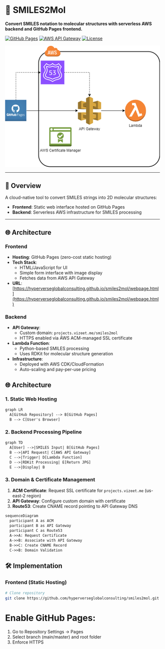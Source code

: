 # 🧪 SMILES2Mol

**Convert SMILES notation to molecular structures with serverless AWS backend and GitHub Pages frontend.**

[![GitHub Pages](https://img.shields.io/badge/GitHub-Pages-blue?logo=github)](https://hyperverseglobalconsulting.github.io/smiles2mol/webpage.html)
[![AWS API Gateway](https://img.shields.io/badge/Endpoint-API%20Gateway-orange)](https://projects.vizeet.me/smiles2mol)
[![License](https://img.shields.io/badge/License-MIT-green)](LICENSE)

![Architecture Diagram](smiles2mol-arch-diagram.png) <!-- Add your architecture diagram -->

---

## 📖 Overview

A cloud-native tool to convert SMILES strings into 2D molecular structures:
- **Frontend**: Static web interface hosted on GitHub Pages
- **Backend**: Serverless AWS infrastructure for SMILES processing

---

## 🌐 Architecture

### Frontend
- **Hosting**: GitHub Pages (zero-cost static hosting)
- **Tech Stack**:
  - HTML/JavaScript for UI
  - Simple form interface with image display
  - Fetches data from AWS API Gateway
- **URL**: [https://hyperverseglobalconsulting.github.io/smiles2mol/webpage.html](https://hyperverseglobalconsulting.github.io/smiles2mol/webpage.html)

### Backend
- **API Gateway**: 
  - Custom domain: `projects.vizeet.me/smiles2mol`
  - HTTPS enabled via AWS ACM-managed SSL certificate
- **Lambda Function**:
  - Python-based SMILES processing
  - Uses RDKit for molecular structure generation
- **Infrastructure**:
  - Deployed with AWS CDK/CloudFormation
  - Auto-scaling and pay-per-use pricing

## 🌐 Architecture

### 1. Static Web Hosting
```mermaid
graph LR 
  A[GitHub Repository] --> B[GitHub Pages]
  B --> C[User's Browser]
```
### 2. Backend Processing Pipeline
```mermaid
graph TD
  A[User] -->|SMILES Input| B[GitHub Pages]
  B -->|API Request| C[AWS API Gateway]
  C -->|Trigger| D[Lambda Function]
  D -->|RDKit Processing| E[Return JPG]
  E -->|Display| B
```
### 3. Domain & Certificate Management
1. **ACM Certificate**: Request SSL certificate for `projects.vizeet.me` (us-east-2 region)
2. **API Gateway**: Configure custom domain with certificate
3. **Route53**: Create CNAME record pointing to API Gateway DNS

```mermaid
sequenceDiagram 
  participant A as ACM
  participant B as API Gateway
  participant C as Route53
  A->>A: Request Certificate
  A->>B: Associate with API Gateway
  B->>C: Create CNAME Record
  C->>B: Domain Validation
```

## 🛠️ Implementation

### Frontend (Static Hosting)
```bash
# Clone repository
git clone https://github.com/hyperverseglobalconsulting/smiles2mol.git
```
# Enable GitHub Pages:
1. Go to Repository Settings → Pages
2. Select branch (main/master) and root folder
3. Enforce HTTPS
